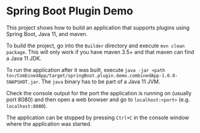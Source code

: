 Spring Boot Plugin Demo
=======================

This project shows how to build an application that supports plugins using Spring Boot, Java 11, and maven.

To build the project, go into the `Builder` directory and execute `mvn clean package`. This will only work if you have maven 3.5+ and that maven can find a Java 11 JDK.

To run the application after it was built, execute `java -jar <path to>/CombinedApp/target/springBoot.plugin.demo.combinedApp-1.0.0-SNAPSHOT.jar`. The `java` binary has to be part of a Java 11 JVM.

Check the console output for the port the application is running on (usually port 8080) and then open a web browser and go to `localhost:<port>` (e.g. `localhost:8080`).

The application can be stopped by pressing `Ctrl+C` in the console window where the application was started.